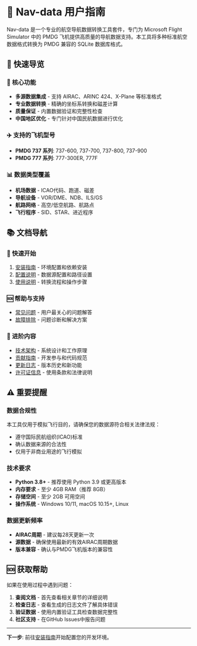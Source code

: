 # 🛫 Nav-data 用户指南

Nav-data 是一个专业的航空导航数据转换工具套件，专门为 Microsoft Flight Simulator 中的 PMDG 飞机提供高质量的导航数据支持。本工具将多种标准航空数据格式转换为 PMDG 兼容的 SQLite 数据库格式。

## 📖 快速导览

### 🎯 核心功能
- **多源数据集成** - 支持 AIRAC、ARINC 424、X-Plane 等标准格式
- **专业数据转换** - 精确的坐标系转换和磁差计算
- **质量保证** - 内置数据验证和完整性检查
- **中国地区优化** - 专门针对中国民航数据进行优化

### ✈️ 支持的飞机型号
- **PMDG 737 系列**: 737-600, 737-700, 737-800, 737-900
- **PMDG 777 系列**: 777-300ER, 777F

### 📊 数据类型覆盖
- **机场数据** - ICAO代码、跑道、磁差
- **导航设备** - VOR/DME、NDB、ILS/GS
- **航路网络** - 高空/低空航路、航路点
- **飞行程序** - SID、STAR、进近程序

## 📚 文档导航

### 🚀 快速开始
1. [安装指南](installation.md) - 环境配置和依赖安装
2. [配置说明](configuration.md) - 数据源配置和路径设置
3. [使用说明](usage.md) - 转换流程和操作步骤

### 🆘 帮助与支持
- [常见问题](../faq.md) - 用户最关心的问题解答
- [故障排除](../troubleshooting.md) - 问题诊断和解决方案

### 🔧 进阶内容
- [技术架构](../architecture.md) - 系统设计和工作原理
- [贡献指南](../contributing.md) - 开发参与和代码规范
- [更新日志](../changelog.md) - 版本历史和新功能
- [许可证信息](../license.md) - 使用条款和法律说明

## ⚠️ 重要提醒

### 数据合规性
本工具仅用于模拟飞行目的，请确保您的数据源符合相关法律法规：
- 遵守国际民航组织(ICAO)标准
- 确认数据来源的合法性
- 仅用于非商业用途的飞行模拟

### 技术要求
- **Python 3.8+** - 推荐使用 Python 3.9 或更高版本
- **内存要求** - 至少 4GB RAM（推荐 8GB）
- **存储空间** - 至少 2GB 可用空间
- **操作系统** - Windows 10/11, macOS 10.15+, Linux

### 数据更新频率
- **AIRAC周期** - 建议每28天更新一次
- **源数据** - 确保使用最新的有效AIRAC周期数据
- **版本兼容** - 确认与PMDG飞机版本的兼容性

## 🆘 获取帮助

如果在使用过程中遇到问题：

1. **查阅文档** - 首先查看相关章节的详细说明
2. **检查日志** - 查看生成的日志文件了解具体错误
3. **验证数据** - 使用内置验证工具检查数据完整性
4. **社区支持** - 在GitHub Issues中报告问题

---

**下一步**: 前往[安装指南](installation.md)开始配置您的开发环境。 